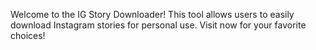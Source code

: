 Welcome to the IG Story Downloader! This tool allows users to easily download Instagram stories for personal use.  Visit now for your favorite choices!
